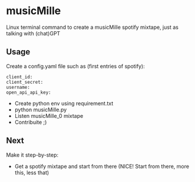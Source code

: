 # musicMille

Linux terminal command to create a musicMille spotify mixtape, just as talking with (chat)GPT

## Usage
Create a config.yaml file such as (first entries of spotify):   

    client_id: 
    client_secret: 
    username: 
    open_api_api_key: 

- Create python env using requirement.txt
- python musicMille.py
- Listen musicMille_0 mixtape
- Contribuite ;)

## Next
Make it step-by-step:
- Get a spotify mixtape and start from there (NICE! Start from there, more this, less that)
